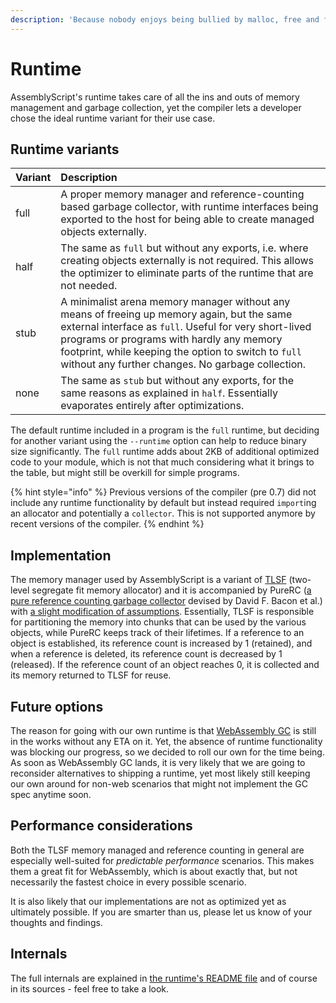 ```yaml
---
description: 'Because nobody enjoys being bullied by malloc, free and friends.'
---
```


# Runtime

AssemblyScript's runtime takes care of all the ins and outs of memory management and garbage collection, yet the compiler lets a developer chose the ideal runtime variant for their use case.

## Runtime variants

| Variant | Description |
| :--- | :--- |
| full | A proper memory manager and reference-counting based garbage collector, with runtime interfaces being exported to the host for being able to create managed objects externally. |
| half | The same as `full` but without any exports, i.e. where creating objects externally is not required. This allows the optimizer to eliminate parts of the runtime that are not needed. |
| stub | A minimalist arena memory manager without any means of freeing up memory again, but the same external interface as `full`. Useful for very short-lived programs or programs with hardly any memory footprint, while keeping the option to switch to `full` without any further changes. No garbage collection. |
| none | The same as `stub` but without any exports, for the same reasons as explained in `half`. Essentially evaporates entirely after optimizations. |

The default runtime included in a program is the `full` runtime, but deciding for another variant using the `--runtime` option can help to reduce binary size significantly. The `full` runtime adds about 2KB of additional optimized code to your module, which is not that much considering what it brings to the table, but might still be overkill for simple programs.

{% hint style="info" %}
Previous versions of the compiler \(pre 0.7\) did not include any runtime functionality by default but instead required `import`ing an allocator and potentially a `collector`. This is not supported anymore by recent versions of the compiler.
{% endhint %}

## Implementation

The memory manager used by AssemblyScript is a variant of [TLSF](http://www.gii.upv.es/tlsf/) \(two-level segregate fit memory allocator\) and it is accompanied by PureRC \([a pure reference counting garbage collector](https://researcher.watson.ibm.com/researcher/files/us-bacon/Bacon03Pure.pdf) devised by David F. Bacon et al.\) with [a slight modification of assumptions](https://github.com/dcodeIO/purerc). Essentially, TLSF is responsible for partitioning the memory into chunks that can be used by the various objects, while PureRC keeps track of their lifetimes. If a reference to an object is established, its reference count is increased by 1 \(retained\), and when a reference is deleted, its reference count is decreased by 1 \(released\). If the reference count of an object reaches 0, it is collected and its memory returned to TLSF for reuse.

## Future options

The reason for going with our own runtime is that [WebAssembly GC](https://github.com/WebAssembly/gc) is still in the works without any ETA on it. Yet, the absence of runtime functionality was blocking our progress, so we decided to roll our own for the time being. As soon as WebAssembly GC lands, it is very likely that we are going to reconsider alternatives to shipping a runtime, yet most likely still keeping our own around for non-web scenarios that might not implement the GC spec anytime soon.

## Performance considerations

Both the TLSF memory managed and reference counting in general are especially well-suited for _predictable performance_ scenarios. This makes them a great fit for WebAssembly, which is about exactly that, but not necessarily the fastest choice in every possible scenario.

It is also likely that our implementations are not as optimized yet as ultimately possible. If you are smarter than us, please let us know of your thoughts and findings.

## Internals

The full internals are explained in [the runtime's README file](https://github.com/AssemblyScript/assemblyscript/tree/master/std/assembly/rt) and of course in its sources - feel free to take a look.

